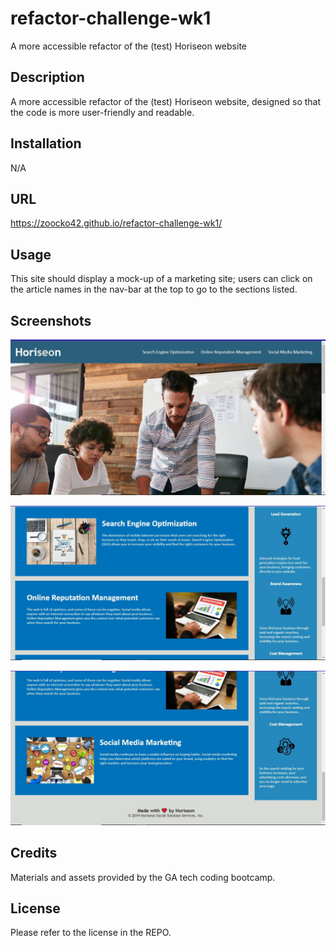 # refactor-challenge-wk1
A more accessible refactor of the (test) Horiseon website

## Description

A more accessible refactor of the (test) Horiseon website, designed so that the code is more user-friendly and readable.

## Installation

N/A

## URL

https://zoocko42.github.io/refactor-challenge-wk1/

## Usage

This site should display a mock-up of a marketing site; users can click on the article names in the nav-bar at the top to go to the sections listed.

## Screenshots

![A screenshot of the top of the refactored Horiseon site.](/Assets/horiseon-Refactor-1.JPG?raw=true)

![A screenshot of the middle of the refactored Horiseon site.](/Assets/horiseon-refactor-2.JPG?raw=true)

![A screenshot of the bottom of the refactored Horiseon site.](/Assets/horiseon-refactor-3.JPG?raw=true)

## Credits

Materials and assets provided by the GA tech coding bootcamp.

## License

Please refer to the license in the REPO.